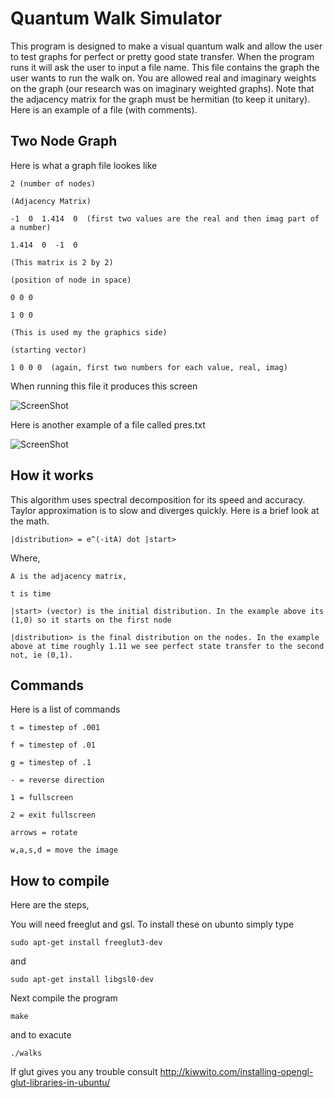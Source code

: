# Quantum Walk Simulator

This program is designed to make a visual quantum walk and allow the user to test graphs for perfect or pretty good state transfer. When the program runs it will ask the user to input a file name. This file contains the graph the user wants to run the walk on. You are allowed real and imaginary weights on the graph (our research was on imaginary weighted graphs). Note that the adjacency matrix for the graph must be hermitian (to keep it unitary). Here is an example of a file (with comments).



## Two Node Graph

Here is what a graph file lookes like

```
2 (number of nodes)

(Adjacency Matrix)

-1  0  1.414  0  (first two values are the real and then imag part of a number) 

1.414  0  -1  0  

(This matrix is 2 by 2)

(position of node in space) 

0 0 0

1 0 0

(This is used my the graphics side)
 
(starting vector)

1 0 0 0  (again, first two numbers for each value, real, imag)
```

When running this file it produces this screen

![ScreenShot](https://github.com/loliverhennigh/Quantum-Walk-Simulator/blob/master/two_node.png)

Here is another example of a file called pres.txt

![ScreenShot](https://github.com/loliverhennigh/Quantum-Walk-Simulator/blob/master/pres.png)


## How it works

This algorithm uses spectral decomposition for its speed and accuracy. Taylor approximation is to slow and diverges quickly. Here is a brief look at the math.


```
|distribution> = e^(-itA) dot |start>
```

Where, 

```
A is the adjacency matrix, 

t is time

|start> (vector) is the initial distribution. In the example above its (1,0) so it starts on the first node

|distribution> is the final distribution on the nodes. In the example above at time roughly 1.11 we see perfect state transfer to the second 
not, ie (0,1).
```


## Commands

Here is a list of commands

```
t = timestep of .001

f = timestep of .01

g = timestep of .1

- = reverse direction

1 = fullscreen

2 = exit fullscreen

arrows = rotate

w,a,s,d = move the image
```


## How to compile




Here are the steps,

You will need freeglut and gsl. To install these on ubunto simply type

```
sudo apt-get install freeglut3-dev
```

and

```
sudo apt-get install libgsl0-dev
```

Next compile the program

```
make
```

and to exacute

```
./walks
```

If glut gives you any trouble consult http://kiwwito.com/installing-opengl-glut-libraries-in-ubuntu/









